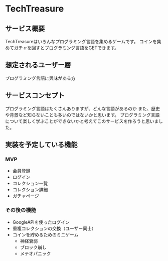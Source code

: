 # TechTreasure

## サービス概要
TechTreasureはいろんなプログラミング言語を集めるゲームです。
コインを集めてガチャを回すとプログラミング言語をGETできます。

## 想定されるユーザー層
プログラミング言語に興味がある方

## サービスコンセプト
プログラミング言語はたくさんありますが、どんな言語があるのか
また、歴史や背景など知らないことも多いのではないかと思います。
プログラミング言語について楽しく学ぶことができないかと考えてこのサービスを作ろうと思いました。

## 実装を予定している機能
### MVP
* 会員登録
* ログイン
* コレクション一覧
* コレクション詳細
* ガチャページ

### その後の機能
* GoogleAPIを使ったログイン
* 重複コレクションの交換（ユーザー同士）
* コインを貯めるためのミニゲーム
  *  神経衰弱
  *  ブロック崩し
  *  メテオパニック
